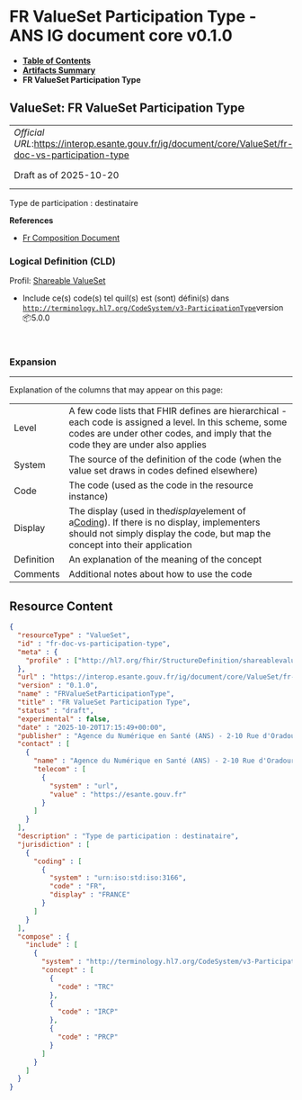 # FR ValueSet Participation Type - ANS IG document core v0.1.0

* [**Table of Contents**](toc.md)
* [**Artifacts Summary**](artifacts.md)
* **FR ValueSet Participation Type**

## ValueSet: FR ValueSet Participation Type 

| | |
| :--- | :--- |
| *Official URL*:https://interop.esante.gouv.fr/ig/document/core/ValueSet/fr-doc-vs-participation-type | *Version*:0.1.0 |
| Draft as of 2025-10-20 | *Computable Name*:FRValueSetParticipationType |

 
Type de participation : destinataire 

 **References** 

* [Fr Composition Document](StructureDefinition-fr-composition-document.md)

### Logical Definition (CLD)

Profil: [Shareable ValueSet](http://hl7.org/fhir/R4/shareablevalueset.html)

* Include ce(s) code(s) tel quil(s) est (sont) défini(s) dans [`http://terminology.hl7.org/CodeSystem/v3-ParticipationType`](http://terminology.hl7.org/6.5.0/CodeSystem-v3-ParticipationType.html)version 📦5.0.0

 

### Expansion

-------

 Explanation of the columns that may appear on this page: 

| | |
| :--- | :--- |
| Level | A few code lists that FHIR defines are hierarchical - each code is assigned a level. In this scheme, some codes are under other codes, and imply that the code they are under also applies |
| System | The source of the definition of the code (when the value set draws in codes defined elsewhere) |
| Code | The code (used as the code in the resource instance) |
| Display | The display (used in the*display*element of a[Coding](http://hl7.org/fhir/R4/datatypes.html#Coding)). If there is no display, implementers should not simply display the code, but map the concept into their application |
| Definition | An explanation of the meaning of the concept |
| Comments | Additional notes about how to use the code |



## Resource Content

```json
{
  "resourceType" : "ValueSet",
  "id" : "fr-doc-vs-participation-type",
  "meta" : {
    "profile" : ["http://hl7.org/fhir/StructureDefinition/shareablevalueset"]
  },
  "url" : "https://interop.esante.gouv.fr/ig/document/core/ValueSet/fr-doc-vs-participation-type",
  "version" : "0.1.0",
  "name" : "FRValueSetParticipationType",
  "title" : "FR ValueSet Participation Type",
  "status" : "draft",
  "experimental" : false,
  "date" : "2025-10-20T17:15:49+00:00",
  "publisher" : "Agence du Numérique en Santé (ANS) - 2-10 Rue d'Oradour-sur-Glane, 75015 Paris",
  "contact" : [
    {
      "name" : "Agence du Numérique en Santé (ANS) - 2-10 Rue d'Oradour-sur-Glane, 75015 Paris",
      "telecom" : [
        {
          "system" : "url",
          "value" : "https://esante.gouv.fr"
        }
      ]
    }
  ],
  "description" : "Type de participation : destinataire",
  "jurisdiction" : [
    {
      "coding" : [
        {
          "system" : "urn:iso:std:iso:3166",
          "code" : "FR",
          "display" : "FRANCE"
        }
      ]
    }
  ],
  "compose" : {
    "include" : [
      {
        "system" : "http://terminology.hl7.org/CodeSystem/v3-ParticipationType",
        "concept" : [
          {
            "code" : "TRC"
          },
          {
            "code" : "IRCP"
          },
          {
            "code" : "PRCP"
          }
        ]
      }
    ]
  }
}

```
